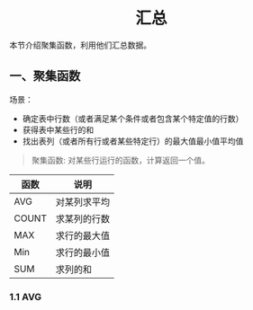# <center>汇总</center>

本节介绍聚集函数，利用他们汇总数据。

## 一、聚集函数

场景：
- 确定表中行数（或者满足某个条件或者包含某个特定值的行数）
- 获得表中某些行的和
- 找出表列（或者所有行或者某些特定行）的最大值最小值平均值

> 聚集函数: 对某些行运行的函数，计算返回一个值。

|函数|说明|
|----|----|
|AVG|对某列求平均|
|COUNT|求某列的行数|
|MAX|求行的最大值|
|Min|求行的最小值|
|SUM|求列的和|

### 1.1 AVG

